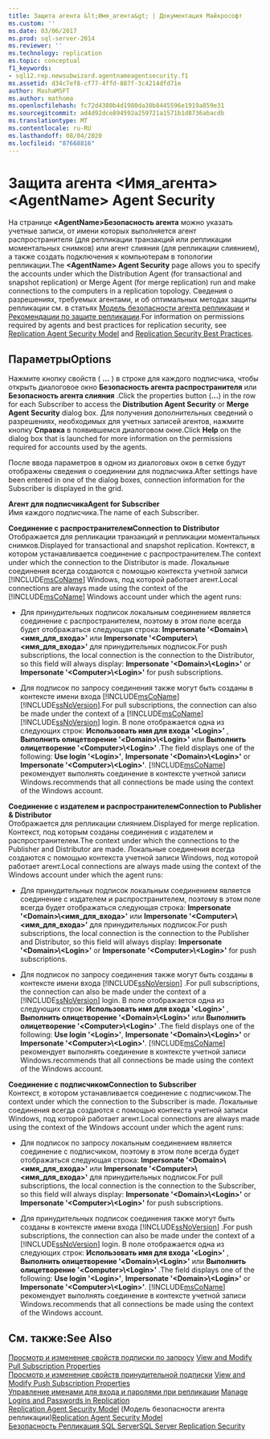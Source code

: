 ```yaml
---
title: Защита агента &lt;Имя_агента&gt; | Документация Майкрософт
ms.custom: ''
ms.date: 03/06/2017
ms.prod: sql-server-2014
ms.reviewer: ''
ms.technology: replication
ms.topic: conceptual
f1_keywords:
- sql12.rep.newsubwizard.agentnameagentsecurity.f1
ms.assetid: d34c7ef8-cf77-4ffd-887f-3c4214dfd71e
author: MashaMSFT
ms.author: mathoma
ms.openlocfilehash: fc72d4380b4d1980da30b8445596e1919a859e31
ms.sourcegitcommit: ad4d92dce894592a259721a1571b1d8736abacdb
ms.translationtype: MT
ms.contentlocale: ru-RU
ms.lasthandoff: 08/04/2020
ms.locfileid: "87668816"
---
```

# <a name="ltagentnamegt-agent-security"></a><span data-ttu-id="4492e-102">Защита агента &lt;Имя_агента&gt;</span><span class="sxs-lookup"><span data-stu-id="4492e-102">&lt;AgentName&gt; Agent Security</span></span>
  <span data-ttu-id="4492e-103">На странице **\<AgentName>Безопасность агента**  можно указать учетные записи, от имени которых выполняется агент распространителя (для репликации транзакций или репликации моментальных снимков) или агент слияния (для репликации слиянием), а также создать подключения к компьютерам в топологии репликации.</span><span class="sxs-lookup"><span data-stu-id="4492e-103">The **\<AgentName> Agent Security** page allows you to specify the accounts under which the Distribution Agent (for transactional and snapshot replication) or Merge Agent (for merge replication) run and make connections to the computers in a replication topology.</span></span> <span data-ttu-id="4492e-104">Сведения о разрешениях, требуемых агентами, и об оптимальных методах защиты репликации см. в статьях [Модель безопасности агента репликации](security/replication-agent-security-model.md) и [Рекомендации по защите репликации](security/replication-security-best-practices.md).</span><span class="sxs-lookup"><span data-stu-id="4492e-104">For information on permissions required by agents and best practices for replication security, see [Replication Agent Security Model](security/replication-agent-security-model.md) and [Replication Security Best Practices](security/replication-security-best-practices.md).</span></span>  
  
## <a name="options"></a><span data-ttu-id="4492e-105">Параметры</span><span class="sxs-lookup"><span data-stu-id="4492e-105">Options</span></span>  
 <span data-ttu-id="4492e-106">Нажмите кнопку свойств ( **...** ) в строке для каждого подписчика, чтобы открыть диалоговое окно **Безопасность агента распространителя** или **Безопасность агента слияния** .</span><span class="sxs-lookup"><span data-stu-id="4492e-106">Click the properties button (**...**) in the row for each Subscriber to access the **Distribution Agent Security** or **Merge Agent Security** dialog box.</span></span> <span data-ttu-id="4492e-107">Для получения дополнительных сведений о разрешениях, необходимых для учетных записей агентов, нажмите кнопку **Справка** в появившемся диалоговом окне.</span><span class="sxs-lookup"><span data-stu-id="4492e-107">Click **Help** on the dialog box that is launched for more information on the permissions required for accounts used by the agents.</span></span>  
  
 <span data-ttu-id="4492e-108">После ввода параметров в одном из диалоговых окон в сетке будут отображены сведения о соединении для подписчика.</span><span class="sxs-lookup"><span data-stu-id="4492e-108">After settings have been entered in one of the dialog boxes, connection information for the Subscriber is displayed in the grid.</span></span>  
  
 <span data-ttu-id="4492e-109">**Агент для подписчика**</span><span class="sxs-lookup"><span data-stu-id="4492e-109">**Agent for Subscriber**</span></span>  
 <span data-ttu-id="4492e-110">Имя каждого подписчика.</span><span class="sxs-lookup"><span data-stu-id="4492e-110">The name of each Subscriber.</span></span>  
  
 <span data-ttu-id="4492e-111">**Соединение с распространителем**</span><span class="sxs-lookup"><span data-stu-id="4492e-111">**Connection to Distributor**</span></span>  
 <span data-ttu-id="4492e-112">Отображается для репликации транзакций и репликации моментальных снимков.</span><span class="sxs-lookup"><span data-stu-id="4492e-112">Displayed for transactional and snapshot replication.</span></span> <span data-ttu-id="4492e-113">Контекст, в котором устанавливается соединение с распространителем.</span><span class="sxs-lookup"><span data-stu-id="4492e-113">The context under which the connection to the Distributor is made.</span></span> <span data-ttu-id="4492e-114">Локальные соединения всегда создаются с помощью контекста учетной записи [!INCLUDE[msCoName](../../includes/msconame-md.md)] Windows, под которой работает агент.</span><span class="sxs-lookup"><span data-stu-id="4492e-114">Local connections are always made using the context of the [!INCLUDE[msCoName](../../includes/msconame-md.md)] Windows account under which the agent runs:</span></span>  
  
-   <span data-ttu-id="4492e-115">Для принудительных подписок локальным соединением является соединение с распространителем, поэтому в этом поле всегда будет отображаться следующая строка: **Impersonate '\<Domain>\\<имя_для_входа\>'** или **Impersonate '\<Computer>\\<имя_для_входа\>'** для принудительных подписок.</span><span class="sxs-lookup"><span data-stu-id="4492e-115">For push subscriptions, the local connection is the connection to the Distributor, so this field will always display: **Impersonate '\<Domain>\\<Login\>'** or **Impersonate '\<Computer>\\<Login\>'** for push subscriptions.</span></span>  
  
-   <span data-ttu-id="4492e-116">Для подписок по запросу соединения также могут быть созданы в контексте имени входа [!INCLUDE[msCoName](../../includes/msconame-md.md)] [!INCLUDE[ssNoVersion](../../includes/ssnoversion-md.md)].</span><span class="sxs-lookup"><span data-stu-id="4492e-116">For pull subscriptions, the connection can also be made under the context of a [!INCLUDE[msCoName](../../includes/msconame-md.md)] [!INCLUDE[ssNoVersion](../../includes/ssnoversion-md.md)] login.</span></span> <span data-ttu-id="4492e-117">В поле отображается одна из следующих строк: **Использовать имя для входа '\<Login>'** , **Выполнить олицетворение '\<Domain>\\<Login\>'** или **Выполнить олицетворение '\<Computer>\\<Login\>'** .</span><span class="sxs-lookup"><span data-stu-id="4492e-117">The field displays one of the following: **Use login '\<Login>'**, **Impersonate '\<Domain>\\<Login\>'** or **Impersonate '\<Computer>\\<Login\>'**.</span></span> [!INCLUDE[msCoName](../../includes/msconame-md.md)] <span data-ttu-id="4492e-118">рекомендует выполнять соединение в контексте учетной записи Windows.</span><span class="sxs-lookup"><span data-stu-id="4492e-118">recommends that all connections be made using the context of the Windows account.</span></span>  
  
 <span data-ttu-id="4492e-119">**Соединение с издателем и распространителем**</span><span class="sxs-lookup"><span data-stu-id="4492e-119">**Connection to Publisher & Distributor**</span></span>  
 <span data-ttu-id="4492e-120">Отображается для репликации слиянием.</span><span class="sxs-lookup"><span data-stu-id="4492e-120">Displayed for merge replication.</span></span> <span data-ttu-id="4492e-121">Контекст, под которым созданы соединения с издателем и распространителем.</span><span class="sxs-lookup"><span data-stu-id="4492e-121">The context under which the connections to the Publisher and Distributor are made.</span></span> <span data-ttu-id="4492e-122">Локальные соединения всегда создаются с помощью контекста учетной записи Windows, под которой работает агент.</span><span class="sxs-lookup"><span data-stu-id="4492e-122">Local connections are always made using the context of the Windows account under which the agent runs:</span></span>  
  
-   <span data-ttu-id="4492e-123">Для принудительных подписок локальным соединением является соединение с издателем и распространителем, поэтому в этом поле всегда будет отображаться следующая строка: **Impersonate '\<Domain>\\<имя_для_входа\>'** или **Impersonate '\<Computer>\\<имя_для_входа\>'** для принудительных подписок.</span><span class="sxs-lookup"><span data-stu-id="4492e-123">For push subscriptions, the local connection is the connection to the Publisher and Distributor, so this field will always display: **Impersonate '\<Domain>\\<Login\>'** or **Impersonate '\<Computer>\\<Login\>'** for push subscriptions.</span></span>  
  
-   <span data-ttu-id="4492e-124">Для подписок по запросу соединения также могут быть созданы в контексте имени входа [!INCLUDE[ssNoVersion](../../includes/ssnoversion-md.md)] .</span><span class="sxs-lookup"><span data-stu-id="4492e-124">For pull subscriptions, the connection can also be made under the context of a [!INCLUDE[ssNoVersion](../../includes/ssnoversion-md.md)] login.</span></span> <span data-ttu-id="4492e-125">В поле отображается одна из следующих строк: **Использовать имя для входа '\<Login>'** , **Выполнить олицетворение '\<Domain>\\<Login\>'** или **Выполнить олицетворение '\<Computer>\\<Login\>'** .</span><span class="sxs-lookup"><span data-stu-id="4492e-125">The field displays one of the following: **Use login '\<Login>'**, **Impersonate '\<Domain>\\<Login\>'** or **Impersonate '\<Computer>\\<Login\>'**.</span></span> [!INCLUDE[msCoName](../../includes/msconame-md.md)] <span data-ttu-id="4492e-126">рекомендует выполнять соединение в контексте учетной записи Windows.</span><span class="sxs-lookup"><span data-stu-id="4492e-126">recommends that all connections be made using the context of the Windows account.</span></span>  
  
 <span data-ttu-id="4492e-127">**Соединение с подписчиком**</span><span class="sxs-lookup"><span data-stu-id="4492e-127">**Connection to Subscriber**</span></span>  
 <span data-ttu-id="4492e-128">Контекст, в котором устанавливается соединение с подписчиком.</span><span class="sxs-lookup"><span data-stu-id="4492e-128">The context under which the connection to the Subscriber is made.</span></span> <span data-ttu-id="4492e-129">Локальные соединения всегда создаются с помощью контекста учетной записи Windows, под которой работает агент.</span><span class="sxs-lookup"><span data-stu-id="4492e-129">Local connections are always made using the context of the Windows account under which the agent runs:</span></span>  
  
-   <span data-ttu-id="4492e-130">Для подписок по запросу локальным соединением является соединение с подписчиком, поэтому в этом поле всегда будет отображаться следующая строка: **Impersonate '\<Domain>\\<имя_для_входа\>'** или **Impersonate '\<Computer>\\<имя_для_входа\>'** для принудительных подписок.</span><span class="sxs-lookup"><span data-stu-id="4492e-130">For pull subscriptions, the local connection is the connection to the Subscriber, so this field will always display: **Impersonate '\<Domain>\\<Login\>'** or **Impersonate '\<Computer>\\<Login\>'** for push subscriptions.</span></span>  
  
-   <span data-ttu-id="4492e-131">Для принудительных подписок соединения также могут быть созданы в контексте имени входа [!INCLUDE[ssNoVersion](../../includes/ssnoversion-md.md)] .</span><span class="sxs-lookup"><span data-stu-id="4492e-131">For push subscriptions, the connection can also be made under the context of a [!INCLUDE[ssNoVersion](../../includes/ssnoversion-md.md)] login.</span></span> <span data-ttu-id="4492e-132">В поле отображается одна из следующих строк: **Использовать имя для входа '\<Login>'** , **Выполнить олицетворение '\<Domain>\\<Login\>'** или **Выполнить олицетворение '\<Computer>\\<Login\>'** .</span><span class="sxs-lookup"><span data-stu-id="4492e-132">The field displays one of the following: **Use login '\<Login>'**, **Impersonate '\<Domain>\\<Login\>'** or **Impersonate '\<Computer>\\<Login\>'**.</span></span> [!INCLUDE[msCoName](../../includes/msconame-md.md)] <span data-ttu-id="4492e-133">рекомендует выполнять соединение в контексте учетной записи Windows.</span><span class="sxs-lookup"><span data-stu-id="4492e-133">recommends that all connections be made using the context of the Windows account.</span></span>  
  
## <a name="see-also"></a><span data-ttu-id="4492e-134">См. также:</span><span class="sxs-lookup"><span data-stu-id="4492e-134">See Also</span></span>  
 <span data-ttu-id="4492e-135">[Просмотр и изменение свойств подписки по запросу](view-and-modify-pull-subscription-properties.md) </span><span class="sxs-lookup"><span data-stu-id="4492e-135">[View and Modify Pull Subscription Properties](view-and-modify-pull-subscription-properties.md) </span></span>  
 <span data-ttu-id="4492e-136">[Просмотр и изменение свойств принудительной подписки](view-and-modify-push-subscription-properties.md) </span><span class="sxs-lookup"><span data-stu-id="4492e-136">[View and Modify Push Subscription Properties](view-and-modify-push-subscription-properties.md) </span></span>  
 <span data-ttu-id="4492e-137">[Управление именами для входа и паролями при репликации](security/identity-and-access-control-replication.md#manage-logins-and-passwords-in-replication) </span><span class="sxs-lookup"><span data-stu-id="4492e-137">[Manage Logins and Passwords in Replication](security/identity-and-access-control-replication.md#manage-logins-and-passwords-in-replication) </span></span>  
 <span data-ttu-id="4492e-138">[Replication Agent Security Model](security/replication-agent-security-model.md)  (Модель безопасности агента репликации)</span><span class="sxs-lookup"><span data-stu-id="4492e-138">[Replication Agent Security Model](security/replication-agent-security-model.md) </span></span>  
 [<span data-ttu-id="4492e-139">Безопасность Репликация SQL Server</span><span class="sxs-lookup"><span data-stu-id="4492e-139">SQL Server Replication Security</span></span>](security/view-and-modify-replication-security-settings.md)  
  
  
